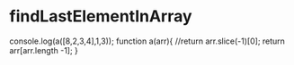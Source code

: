 # findLastElementInArray
console.log(a([8,2,3,4],1,3));
        function a(arr){
            //return arr.slice(-1)[0];
            return arr[arr.length -1];
        }
